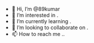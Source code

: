 - 👋 Hi, I’m @89kumar
- 👀 I’m interested in .
- 🌱 I’m currently learning .
- 💞️ I’m looking to collaborate on .
- 📫 How to reach me ..

<!---
89kumar/89kumar is a ✨ special ✨ repository because its `README.md` (this file) appears on your GitHub profile.
You can click the Preview link to take a look at your changes.
--->
